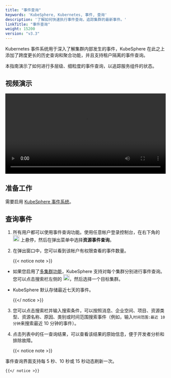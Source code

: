 ```yaml
---
title: "事件查询"
keywords: 'KubeSphere, Kubernetes, 事件, 查询'
description: '了解如何快速执行事件查询，追踪集群的最新事件。'
linkTitle: "事件查询"
weight: 15200
version: "v3.3"
---
```


Kubernetes 事件系统用于深入了解集群内部发生的事件，KubeSphere 在此之上添加了跨度更长的历史查询和聚合功能，并且支持租户隔离的事件查询。

本指南演示了如何进行多层级、细粒度的事件查询，以追踪服务组件的状态。

## 视频演示

<video controls="controls" style="width: 100% !important; height: auto !important;">
  <source type="video/mp4" src="https://kubesphere-community.pek3b.qingstor.com/videos/KubeSphere-v3.1.x-tutorial-videos/zh/KS311_200P010C202109_%E6%97%A5%E5%BF%97%E4%B8%8E%E4%BA%8B%E4%BB%B6%E6%9F%A5%E8%AF%A2.mp4">
</video>

## 准备工作

需要启用 [KubeSphere 事件系统](../../pluggable-components/events/)。

## 查询事件

1. 所有用户都可以使用事件查询功能。使用任意帐户登录控制台，在右下角的 <img src="/images/docs/v3.x/zh-cn/toolbox/event-query/toolbox.png" width="20" alt="icon" /> 上悬停，然后在弹出菜单中选择**资源事件查询**。

2. 在弹出窗口中，您可以看到该帐户有权限查看的事件数量。

    {{< notice note >}}

- 如果您启用了[多集群功能](../../multicluster-management/)，KubeSphere 支持对每个集群分别进行事件查询。您可以点击搜索栏左侧的 <img src="/images/docs/v3.x/zh-cn/toolbox/event-query/drop-down-list.png" width='20' alt="icon" />，然后选择一个目标集群。

- KubeSphere 默认存储最近七天的事件。

    {{</ notice >}}

3. 您可以点击搜索栏并输入搜索条件，可以按照消息、企业空间、项目、资源类型、资源名称、原因、类别或时间范围搜索事件（例如，输入`时间范围:最近 10 分钟`来搜索最近 10 分钟的事件）。

4. 点击列表中的任一查询结果，可以查看该结果的原始信息，便于开发者分析和排除故障。

    {{< notice note >}}

事件查询界面支持每 5 秒、10 秒或 15 秒动态刷新一次。

    {{</ notice >}}
